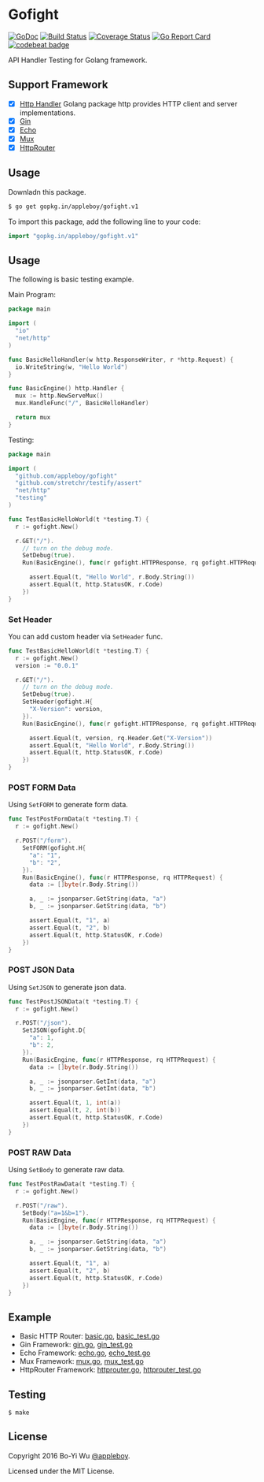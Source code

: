 # Gofight

[![GoDoc](https://godoc.org/github.com/appleboy/gofight?status.svg)](https://godoc.org/github.com/appleboy/gofight) [![Build Status](https://travis-ci.org/appleboy/gofight.svg?branch=master)](https://travis-ci.org/appleboy/gofight) [![Coverage Status](https://coveralls.io/repos/github/appleboy/gofight/badge.svg?branch=master)](https://coveralls.io/github/appleboy/gofight?branch=master) [![Go Report Card](https://goreportcard.com/badge/github.com/appleboy/gofight)](https://goreportcard.com/report/github.com/appleboy/gofight) [![codebeat badge](https://codebeat.co/badges/4d8b58ae-67ec-469e-bde6-be3dd336b30d)](https://codebeat.co/projects/github-com-appleboy-gofight)

API Handler Testing for Golang framework.

## Support Framework

* [x] [Http Handler](https://golang.org/pkg/net/http/) Golang package http provides HTTP client and server implementations.
* [x] [Gin](https://github.com/gin-gonic/gin)
* [x] [Echo](https://github.com/labstack/echo)
* [x] [Mux](https://github.com/gorilla/mux)
* [x] [HttpRouter](https://github.com/julienschmidt/httprouter)

## Usage

Downladn this package.

```bash
$ go get gopkg.in/appleboy/gofight.v1
```

To import this package, add the following line to your code:

```go
import "gopkg.in/appleboy/gofight.v1"
```

## Usage

The following is basic testing example.

Main Program:

```go
package main

import (
  "io"
  "net/http"
)

func BasicHelloHandler(w http.ResponseWriter, r *http.Request) {
  io.WriteString(w, "Hello World")
}

func BasicEngine() http.Handler {
  mux := http.NewServeMux()
  mux.HandleFunc("/", BasicHelloHandler)

  return mux
}
```

Testing:

```go
package main

import (
  "github.com/appleboy/gofight"
  "github.com/stretchr/testify/assert"
  "net/http"
  "testing"
)

func TestBasicHelloWorld(t *testing.T) {
  r := gofight.New()

  r.GET("/").
    // turn on the debug mode.
    SetDebug(true).
    Run(BasicEngine(), func(r gofight.HTTPResponse, rq gofight.HTTPRequest) {

      assert.Equal(t, "Hello World", r.Body.String())
      assert.Equal(t, http.StatusOK, r.Code)
    })
}
```

### Set Header

You can add custom header via `SetHeader` func.

```go
func TestBasicHelloWorld(t *testing.T) {
  r := gofight.New()
  version := "0.0.1"

  r.GET("/").
    // turn on the debug mode.
    SetDebug(true).
    SetHeader(gofight.H{
      "X-Version": version,
    }).
    Run(BasicEngine(), func(r gofight.HTTPResponse, rq gofight.HTTPRequest) {

      assert.Equal(t, version, rq.Header.Get("X-Version"))
      assert.Equal(t, "Hello World", r.Body.String())
      assert.Equal(t, http.StatusOK, r.Code)
    })
}
```

### POST FORM Data

Using `SetFORM` to generate form data.

```go
func TestPostFormData(t *testing.T) {
  r := gofight.New()

  r.POST("/form").
    SetFORM(gofight.H{
      "a": "1",
      "b": "2",
    }).
    Run(BasicEngine(), func(r HTTPResponse, rq HTTPRequest) {
      data := []byte(r.Body.String())

      a, _ := jsonparser.GetString(data, "a")
      b, _ := jsonparser.GetString(data, "b")

      assert.Equal(t, "1", a)
      assert.Equal(t, "2", b)
      assert.Equal(t, http.StatusOK, r.Code)
    })
}
```

### POST JSON Data

Using `SetJSON` to generate json data.

```go
func TestPostJSONData(t *testing.T) {
  r := gofight.New()

  r.POST("/json").
    SetJSON(gofight.D{
      "a": 1,
      "b": 2,
    }).
    Run(BasicEngine, func(r HTTPResponse, rq HTTPRequest) {
      data := []byte(r.Body.String())

      a, _ := jsonparser.GetInt(data, "a")
      b, _ := jsonparser.GetInt(data, "b")

      assert.Equal(t, 1, int(a))
      assert.Equal(t, 2, int(b))
      assert.Equal(t, http.StatusOK, r.Code)
    })
}
```

### POST RAW Data

Using `SetBody` to generate raw data.

```go
func TestPostRawData(t *testing.T) {
  r := gofight.New()

  r.POST("/raw").
    SetBody("a=1&b=1").
    Run(BasicEngine, func(r HTTPResponse, rq HTTPRequest) {
      data := []byte(r.Body.String())

      a, _ := jsonparser.GetString(data, "a")
      b, _ := jsonparser.GetString(data, "b")

      assert.Equal(t, "1", a)
      assert.Equal(t, "2", b)
      assert.Equal(t, http.StatusOK, r.Code)
    })
}
```

## Example

* Basic HTTP Router: [basic.go](example/basic.go), [basic_test.go](example/basic_test.go)
* Gin Framework: [gin.go](example/gin.go), [gin_test.go](example/gin_test.go)
* Echo Framework: [echo.go](example/echo.go), [echo_test.go](example/echo_test.go)
* Mux Framework: [mux.go](example/mux.go), [mux_test.go](example/mux_test.go)
* HttpRouter Framework: [httprouter.go](example/httprouter.go), [httprouter_test.go](example/httprouter_test.go)

## Testing

```
$ make
```

## License

Copyright 2016 Bo-Yi Wu [@appleboy](https://twitter.com/appleboy).

Licensed under the MIT License.
